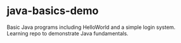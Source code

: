 # java-basics-demo
Basic Java programs including HelloWorld and a simple login system. Learning repo to demonstrate Java fundamentals.
